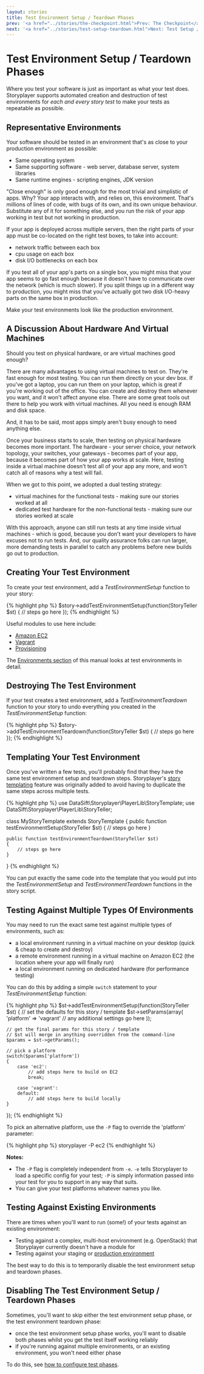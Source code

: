 ```yaml
---
layout: stories
title: Test Environment Setup / Teardown Phases
prev: '<a href="../stories/the-checkpoint.html">Prev: The Checkpoint</a>'
next: '<a href="../stories/test-setup-teardown.html">Next: Test Setup / Teardown Phases</a>'
---
```


# Test Environment Setup / Teardown Phases

Where you test your software is just as important as what your test does.  Storyplayer supports automated creation and destruction of test environments for _each and every story test_ to make your tests as repeatable as possible.

## Representative Environments

Your software should be tested in an environment that's as close to your production environment as possible:

* Same operating system
* Same supporting software - web server, database server, system libraries
* Same runtime engines - scripting engines, JDK version

"Close enough" is only good enough for the most trivial and simplistic of apps.  Why?  Your app interacts with, and relies on, this environment.  That's millions of lines of code, with bugs of its own, and its own unique behaviour.  Substitute any of it for something else, and you run the risk of your app working in test but not working in production.

If your app is deployed across multiple servers, then the right parts of your app must be co-located on the right test boxes, to take into account:

* network traffic between each box
* cpu usage on each box
* disk I/O bottlenecks on each box

If you test all of your app's parts on a single box, you might miss that your app seems to go fast enough because it doesn't have to communicate over the network (which is much slower).  If you split things up in a different way to production, you might miss that you've actually got two disk I/O-heavy parts on the same box in production.

Make your test environments look like the production environment.

## A Discussion About Hardware And Virtual Machines

Should you test on physical hardware, or are virtual machines good enough?

There are many advantages to using virtual machines to test on.  They're fast enough for most testing.  You can run them directly on your dev box.  If you've got a laptop, you can run them on your laptop, which is great if you're working out of the office.  You can create and destroy them whenever you want, and it won't affect anyone else.  There are some great tools out there to help you work with virtual machines.  All you need is enough RAM and disk space.

And, it has to be said, most apps simply aren't busy enough to need anything else.

Once your business starts to scale, then testing on physical hardware becomes more important.  The hardware - your server choice, your network topology, your switches, your gateways - becomes part of your app, because it becomes part of how your app works at scale.  Here, testing inside a virtual machine doesn't test all of your app any more, and won't catch all of reasons why a test will fail.

When we got to this point, we adopted a dual testing strategy:

* virtual machines for the functional tests - making sure our stories worked at all
* dedicated test hardware for the non-functional tests - making sure our stories worked at scale

With this approach, anyone can still run tests at any time inside virtual machines - which is good, because you don't want your developers to have excuses not to run tests.  And, our quality assurance folks can run larger, more demanding tests in parallel to catch any problems before new builds go out to production.

## Creating Your Test Environment

To create your test environment, add a _TestEnvironmentSetup_ function to your story:

{% highlight php %}
$story->addTestEnvironmentSetup(function(StoryTeller $st) {
    // steps go here
});
{% endhighlight %}

Useful modules to use here include:

* [Amazon EC2](../modules/ec2/index.html)
* [Vagrant](../modules/vagrant/index.html)
* [Provisioning](../modules/provisioning/index.html)

The [Environments section](../environments/index.html) of this manual looks at test environments in detail.

## Destroying The Test Environment

If your test creates a test environment, add a _TestEnvironmentTeardown_ function to your story to undo everything you created in the _TestEnvironmentSetup_ function:

{% highlight php %}
$story->addTestEnvironmentTeardown(function(StoryTeller $st) {
    // steps go here
});
{% endhighlight %}

## Templating Your Test Environment

Once you've written a few tests, you'll probably find that they have the same test environment setup and teardown steps. Storyplayer's [story templating](story-templates.html) feature was originally added to avoid having to duplicate the same steps across multiple tests.

{% highlight php %}
use DataSift\Storyplayer\PlayerLib\StoryTemplate;
use DataSift\Storyplayer\PlayerLib\StoryTeller;

class MyStoryTemplate extends StoryTemplate
{
    public function testEnvironmentSetup(StoryTeller $st)
    {
        // steps go here
    }

    public function testEnvironmentTeardown(StoryTeller $st)
    {
        // steps go here
    }
}
{% endhighlight %}

You can put exactly the same code into the template that you would put into the _TestEnvironmentSetup_ and _TestEnvironmentTeardown_ functions in the story script.

## Testing Against Multiple Types Of Environments

You may need to run the exact same test against multiple types of environments, such as:

* a local environment running in a virtual machine on your desktop (quick & cheap to create and destroy)
* a remote environment running in a virtual machine on Amazon EC2 (the location where your app will finally run)
* a local environment running on dedicated hardware (for performance testing)

You can do this by adding a simple `switch` statement to your _TestEnvironmentSetup_ function:

{% highlight php %}
$st->addTestEnvironmentSetup(function(StoryTeller $st) {
    // set the defaults for this story / template
    $st->setParams(array(
        'platform' => 'vagrant'
        // any additional settings go here
    ));

    // get the final params for this story / template
    // $st will merge in anything overridden from the command-line
    $params = $st->getParams();

    // pick a platform
    switch($params['platform'])
    {
        case 'ec2':
            // add steps here to build on EC2
            break;

        case 'vagrant':
        default:
            // add steps here to build locally
    }
});
{% endhighlight %}

To pick an alternative platform, use the `-P` flag to override the 'platform' parameter:

{% highlight php %}
storyplayer -P ec2 <your story>
{% endhighlight %}

__Notes:__

* The `-P` flag is completely independent from `-e`.  `-e` tells Storyplayer to load a specific config for your test; `-P` is simply information passed into your test for you to support in any way that suits.
* You can give your test platforms whatever names you like.

## Testing Against Existing Environments

There are times when you'll want to run (some!) of your tests against an existing environment:

* Testing against a complex, multi-host environment (e.g. OpenStack) that Storyplayer currently doesn't have a module for
* Testing against your staging or [production environment](../environments/production/index.html)

The best way to do this is to temporarily disable the test environment setup and teardown phases.

## Disabling The Test Environment Setup / Teardown Phases

Sometimes, you'll want to skip either the test environment setup phase, or the test environment teardown phase:

* once the test environment setup phase works, you'll want to disable both phases whilst you get the test itself working reliably
* if you're running against multiple environments, or an existing environment, you won't need either phase

To do this, see [how to configure test phases](../configuration/test-phases.html).